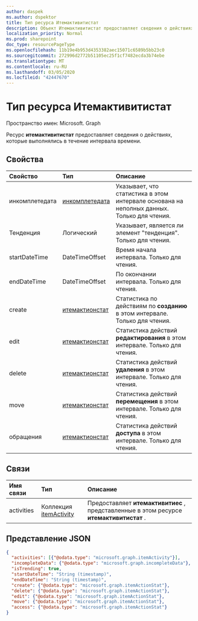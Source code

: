 ```yaml
---
author: daspek
ms.author: dspektor
title: Тип ресурса Итемактивитистат
description: Объект Итемактивитистат предоставляет сведения о действиях, выполненных с элементом.
localization_priority: Normal
ms.prod: sharepoint
doc_type: resourcePageType
ms.openlocfilehash: 11b19e4b953d4353382aec15071c6589b5bb23c0
ms.sourcegitcommit: 272996d2772b51105ec25f1cf7482ecda3b74ebe
ms.translationtype: MT
ms.contentlocale: ru-RU
ms.lasthandoff: 03/05/2020
ms.locfileid: "42447670"
---
```

# <a name="itemactivitystat-resource-type"></a>Тип ресурса Итемактивитистат

Пространство имен: Microsoft. Graph

Ресурс **итемактивитистат** предоставляет сведения о действиях, которые выполнялись в течение интервала времени.

## <a name="properties"></a>Свойства

| Свойство         | Тип                    | Описание
|:-----------------|:------------------------|:----------------------------------------
| инкомплетедата   | [инкомплетедата][]      | Указывает, что статистика в этом интервале основана на неполных данных. Только для чтения.
| Тенденция       | Логический                 | Указывает, является ли элемент "тенденция". Только для чтения.
| startDateTime    | DateTimeOffset          | Время начала интервала. Только для чтения.
| endDateTime      | DateTimeOffset          | По окончании интервала. Только для чтения.
| create           | [итемактионстат][]      | Статистика по действиям по **созданию** в этом интервале. Только для чтения.
| edit             | [итемактионстат][]      | Статистика действий **редактирования** в этом интервале. Только для чтения.
| delete           | [итемактионстат][]      | Статистика действий **удаления** в этом интервале. Только для чтения.
| move             | [итемактионстат][]      | Статистика действий **перемещения** в этом интервале. Только для чтения.
| обращения           | [итемактионстат][]      | Статистика действий **доступа** в этом интервале. Только для чтения.

[итемактионстат]: itemactionstat.md
[инкомплетедата]: incompletedata.md

## <a name="relationships"></a>Связи

| Имя связи | Тип                        | Описание
|:------------------|:----------------------------|:---------------------------
| activities        | Коллекция [itemActivity][] | Предоставляет **итемактивитиес** , представленные в этом ресурсе **итемактивитистат** .

[itemActivity]: itemactivity.md

## <a name="json-representation"></a>Представление JSON

<!-- {
  "blockType": "resource",
  "optionalProperties": [ ],
  "baseType": "microsoft.graph.entity",
  "@type": "microsoft.graph.itemActivityStat",
}-->

```json
{
  "activities": [{"@odata.type": "microsoft.graph.itemActivity"}],
  "incompleteData": {"@odata.type": "microsoft.graph.incompleteData"},
  "isTrending": true,
  "startDateTime": "String (timestamp)",
  "endDateTime": "String (timestamp)",
  "create": {"@odata.type": "microsoft.graph.itemActionStat"},
  "delete": {"@odata.type": "microsoft.graph.itemActionStat"},
  "edit": {"@odata.type": "microsoft.graph.itemActionStat"},
  "move": {"@odata.type": "microsoft.graph.itemActionStat"},
  "access": {"@odata.type": "microsoft.graph.itemActionStat"}
}
```

<!--
{
  "type": "#page.annotation",
  "description": "The ItemActivityStat object provides information about activities that took place on an item.",
  "keywords": "activities,activity,action,analytics",
  "section": "documentation",
  "tocPath": "Resources/ItemActivityStat",
  "suppressions": []
}
-->
